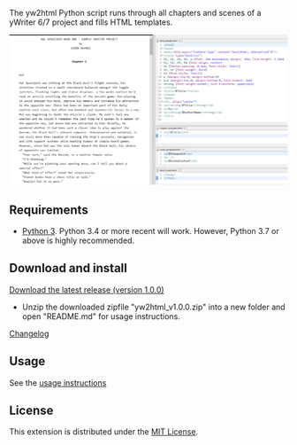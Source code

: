 The yw2html Python script runs through all chapters and scenes of a yWriter 6/7 project and fills HTML templates.

![Screenshot: Example](Screenshots/manuscript.png)

## Requirements

* [Python 3](https://www.python.org). Python 3.4 or more recent will work. However, Python 3.7 or above is highly recommended.

## Download and install


[Download the latest release (version 1.0.0)](https://raw.githubusercontent.com/peter88213/yw2html/master/dist/yw2html_v1.0.0.zip)

* Unzip the downloaded zipfile "yw2html_v1.0.0.zip" into a new folder and open "README.md" for usage instructions.

[Changelog](changelog)

## Usage

See the [usage instructions](usage)

## License

This extension is distributed under the [MIT
License](http://www.opensource.org/licenses/mit-license.php).
